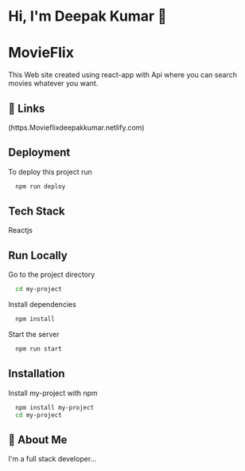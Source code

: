 # Hi, I'm Deepak Kumar 👋

# MovieFlix
This Web site created using react-app with Api where you can search movies whatever you want.

 ## 🔗 Links
 (https.Movieflixdeepakkumar.netlify.com)
 
## Deployment

To deploy this project run

```bash
  npm run deploy
```
 
## Tech Stack
Reactjs



## Run Locally

Go to the project directory

```bash
  cd my-project
```
Install dependencies

```bash
  npm install
```
Start the server

```bash
  npm run start
```


## Installation

Install my-project with npm

```bash
  npm install my-project
  cd my-project
```   
  
## 🚀 About Me
I'm a full stack developer...

    
